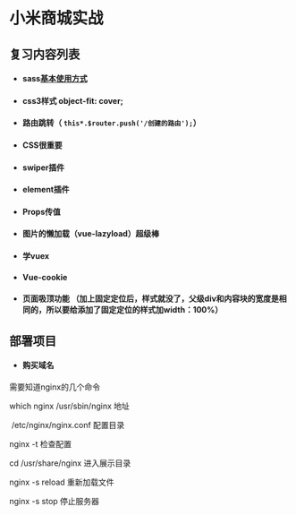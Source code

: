 # 					小米商城实战

## 	复习内容列表

- #### sass[基本使用方式](https://www.sass.hk/docs/)

- #### css3样式  object-fit: cover;

- #### 路由跳转（ `this*.$router.push('/创建的路由');`）

- #### CSS很重要

- #### swiper插件

- #### element插件

- #### Props传值

- #### 图片的懒加载（vue-lazyload）超级棒

- #### 学vuex

- #### Vue-cookie

- #### 页面吸顶功能 （加上固定定位后，样式就没了，父级div和内容块的宽度是相同的，所以要给添加了固定定位的样式加width：100%）





## 部署项目

- #### 购买域名





需要知道nginx的几个命令

which nginx    /usr/sbin/nginx    地址

​						/etc/nginx/nginx.conf   配置目录

nginx  -t   检查配置

cd  /usr/share/nginx  进入展示目录



nginx   -s   reload 重新加载文件

nginx   -s    stop  停止服务器 

